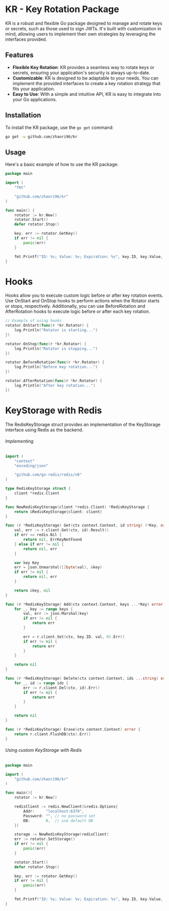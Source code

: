 # KR - Key Rotation Package

KR is a robust and flexible Go package designed to manage and rotate keys or secrets, such as those used to sign JWTs. It's built with customization in mind, allowing users to implement their own strategies by leveraging the interfaces provided.

## Features

- **Flexible Key Rotation**: KR provides a seamless way to rotate keys or secrets, ensuring your application's security is always up-to-date.
- **Customizable**: KR is designed to be adaptable to your needs. You can implement the provided interfaces to create a key rotation strategy that fits your application.
- **Easy to Use**: With a simple and intuitive API, KR is easy to integrate into your Go applications.

## Installation

To install the KR package, use the `go get` command:

```sh
go get -u github.com/zhaori96/kr
```

## Usage

Here's a basic example of how to use the KR package:

```go
package main

import (
    "fmt"

    "github.com/zhaori96/kr"
)

func main() {
    rotator := kr.New()
    rotator.Start()
    defer rotator.Stop()

    key, err := rotator.GetKey()
    if err != nil {
        panic(err)
    }

    fmt.Printf("ID: %s; Value: %v; Expiration: %s", key.ID, key.Value, key.Expiration)
}
```

# Hooks
Hooks allow you to execute custom logic before or after key rotation events. Use OnStart and OnStop hooks to perform actions when the Rotator starts or stops, respectively. Additionally, you can use BeforeRotation and AfterRotation hooks to execute logic before or after each key rotation.

```go
// Example of using hooks
rotator.OnStart(func(r *kr.Rotator) {
	log.Println("Rotator is starting...")
})

rotator.OnStop(func(r *kr.Rotator) {
	log.Println("Rotator is stopping...")
})

rotator.BeforeRotation(func(r *kr.Rotator) {
	log.Println("Before key rotation...")
})

rotator.AfterRotation(func(r *kr.Rotator) {
	log.Println("After key rotation...")
})
```


# KeyStorage with Redis

The RedisKeyStorage struct provides an implementation of the KeyStorage interface using Redis as the backend.

###### Implementing
```go
import (
    "context"
    "encoding/json"

    "github.com/go-redis/redis/v8"
)

type RedisKeyStorage struct {
    client *redis.Client
}

func NewRedisKeyStorage(client *redis.Client) *RedisKeyStorage {
    return &RedisKeyStorage{client: client}
}

func (r *RedisKeyStorage) Get(ctx context.Context, id string) (*Key, error) {
    val, err := r.client.Get(ctx, id).Result()
    if err == redis.Nil {
        return nil, ErrKeyNotFound
    } else if err != nil {
        return nil, err
    }

    var key Key
    err = json.Unmarshal([]byte(val), &key)
    if err != nil {
        return nil, err
    }

    return &key, nil
}

func (r *RedisKeyStorage) Add(ctx context.Context, keys ...*Key) error {
    for _, key := range keys {
        val, err := json.Marshal(key)
        if err != nil {
            return err
        }

        err = r.client.Set(ctx, key.ID, val, 0).Err()
        if err != nil {
            return err
        }
    }

    return nil
}

func (r *RedisKeyStorage) Delete(ctx context.Context, ids ...string) error {
    for _, id := range ids {
        err := r.client.Del(ctx, id).Err()
        if err != nil {
            return err
        }
    }

    return nil
}

func (r *RedisKeyStorage) Erase(ctx context.Context) error {
    return r.client.FlushDB(ctx).Err()
}
```

###### Using custom KeyStorage with Redis
```go
package main

import (
    "github.com/zhaori96/kr"
)

func main(){
    rotator := kr.New()

    redisClient := redis.NewClient(&redis.Options{
        Addr:     "localhost:6379",
        Password: "", // no password set
        DB:       0,  // use default DB
    })

    storage := NewRedisKeyStorage(redisClient)
    err := rotator.SetStorage()
    if err != nil {
        panic(err)
    }

    rotator.Start()
    defer rotator.Stop()

    key, err := rotator.GetKey()
    if err != nil {
        panic(err)
    }

    fmt.Printf("ID: %s; Value: %v; Expiration: %s", key.ID, key.Value, key.Expiration)
}
```
